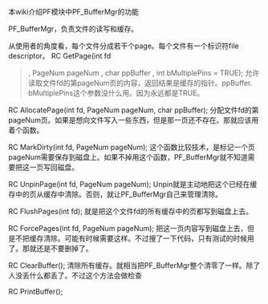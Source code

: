 本wiki介绍PF模块中PF\_BufferMgr的功能


PF\_BufferMgr，负责文件的读写和缓存。

从使用者的角度看，每个文件分成若干个page。每个文件有一个标识符file descriptor。
RC GetPage(int fd
> , PageNum pageNum
> , char ppBuffer
> , int bMultiplePins = TRUE);
允许读取文件fd的第pageNum页的内容，返回结果是缓存的指针。ppBuffer.
bMultiplePins这个参数没什么用。因为永远都是TRUE。

RC AllocatePage(int fd, PageNum pageNum, char ppBuffer);
分配文件fd的第pageNum页。如果是想向文件写入一些东西，但是那一页还不存在。那就应该用着个函数。

RC MarkDirty(int fd, PageNum pageNum);
这个函数比较技术，是标记一个页pageNum需要保存到磁盘上。如果不掉用这个函数，PF\_BufferMgr就不知道需要把这一页写回磁盘。

RC UnpinPage(int fd, PageNum pageNum);
Unpin就是主动地把这个已经在缓存中的页从缓存中清除。否则，就让PF\_BufferMgr自己来管理清除。

RC FlushPages(int fd);
就是把这个文件fd的所有缓存中的页都写到磁盘上去。

RC ForcePages(int fd, PageNum pageNum);
把这一页内容写到磁盘上去，但是不把缓存清除。可能有时候需要这样。不过搜了一下代码，只有测试的时候用了。那就还是不要删掉了。

RC ClearBuffer();
清除所有缓存。就相当把PF\_BufferMgr整个清零了一样。除了人没丢什么都丢了。不过这个方法会做检查

RC PrintBuffer();